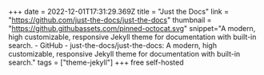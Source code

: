 +++
date = 2022-12-01T17:31:29.369Z
title = "Just the Docs"
link = "https://github.com/just-the-docs/just-the-docs"
thumbnail = "https://github.githubassets.com/pinned-octocat.svg"
snippet="A modern, high customizable, responsive Jekyll theme for documentation with built-in search. - GitHub - just-the-docs/just-the-docs: A modern, high customizable, responsive Jekyll theme for documentation with built-in search."
tags = ["theme-jekyll"]
+++
free self-hosted
